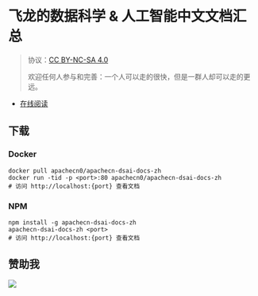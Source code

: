 # 飞龙的数据科学 &amp; 人工智能中文文档汇总

> 协议：[CC BY-NC-SA 4.0](http://creativecommons.org/licenses/by-nc-sa/4.0/)
> 
> 欢迎任何人参与和完善：一个人可以走的很快，但是一群人却可以走的更远。

* [在线阅读](https://dsaidoc.apachecn.org)
## 下载

### Docker

```
docker pull apachecn0/apachecn-dsai-docs-zh
docker run -tid -p <port>:80 apachecn0/apachecn-dsai-docs-zh
# 访问 http://localhost:{port} 查看文档
```

### NPM

```
npm install -g apachecn-dsai-docs-zh
apachecn-dsai-docs-zh <port>
# 访问 http://localhost:{port} 查看文档
```

## 赞助我

![](https://img-blog.csdnimg.cn/20200112005920729.png)
